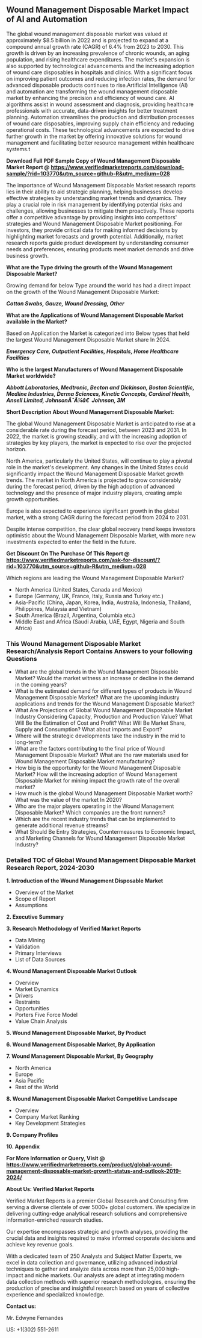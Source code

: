 <h2>Wound Management Disposable Market Impact of AI and Automation</h2>The global wound management disposable market was valued at approximately $8.5 billion in 2022 and is projected to expand at a compound annual growth rate (CAGR) of 6.4% from 2023 to 2030. This growth is driven by an increasing prevalence of chronic wounds, an aging population, and rising healthcare expenditures. The market's expansion is also supported by technological advancements and the increasing adoption of wound care disposables in hospitals and clinics. With a significant focus on improving patient outcomes and reducing infection rates, the demand for advanced disposable products continues to rise.Artificial Intelligence (AI) and automation are transforming the wound management disposable market by enhancing the precision and efficiency of wound care. AI algorithms assist in wound assessment and diagnosis, providing healthcare professionals with accurate, data-driven insights for better treatment planning. Automation streamlines the production and distribution processes of wound care disposables, improving supply chain efficiency and reducing operational costs. These technological advancements are expected to drive further growth in the market by offering innovative solutions for wound management and facilitating better resource management within healthcare systems.t</p><p id="" class=""><strong>Download Full PDF Sample Copy of Wound Management Disposable Market Report @ <a href="https://www.verifiedmarketreports.com/download-sample/?rid=103770&utm_source=github-R&utm_medium=028" target="_blank">https://www.verifiedmarketreports.com/download-sample/?rid=103770&utm_source=github-R&utm_medium=028</a></strong></p><p>The importance of&nbsp;Wound Management Disposable Market research reports lies in their ability to aid strategic planning, helping businesses develop effective strategies by understanding market trends and dynamics. They play a crucial role in risk management by identifying potential risks and challenges, allowing businesses to mitigate them proactively. These reports offer a competitive advantage by providing insights into competitors' strategies and Wound Management Disposable Market positioning. For investors, they provide critical data for making informed decisions by highlighting market forecasts and growth potential. Additionally, market research reports guide product development by understanding consumer needs and preferences, ensuring products meet market demands and drive business growth.</p><p><strong>What are the&nbsp;Type driving the growth of the Wound Management Disposable Market?</strong></p><p id="" class="">Growing demand for below Type around the world has had a direct impact on the growth of the Wound Management Disposable Market:</p><em><strong>Cotton Swabs, Gauze, Wound Dressing, Other</strong></em></p><strong>What are the&nbsp;Applications&nbsp;of Wound Management Disposable Market available in the Market?</strong></p><p id="" class="">Based on Application the Market is categorized into Below types that held the largest Wound Management Disposable Market share In 2024.</p><em><strong>Emergency Care, Outpatient Facilities, Hospitals, Home Healthcare Facilities</strong></em></p><strong>Who is the largest Manufacturers of Wound Management Disposable Market worldwide?</strong></p><p><em><strong>Abbott Laboratories, Medtronic, Becton and Dickinson, Boston Scientific, Medline Industries, Derma Sciences, Kinetic Concepts, Cardinal Health, Ansell Limited, JohnsonÃ¯Â¼â€  Johnson, 3M</strong></em></p><p id="" class=""><strong>Short Description About Wound Management Disposable Market:</strong></p><p>The global Wound Management Disposable Market is anticipated to rise at a considerable rate during the forecast period, between 2023 and 2031. In 2022, the market is growing steadily, and with the increasing adoption of strategies by key players, the market is expected to rise over the projected horizon.</p><p>North America, particularly the United States, will continue to play a pivotal role in the market's development. Any changes in the United States could significantly impact the Wound Management Disposable Market growth trends. The market in North America is projected to grow considerably during the forecast period, driven by the high adoption of advanced technology and the presence of major industry players, creating ample growth opportunities.</p><p>Europe is also expected to experience significant growth in the global market, with a strong CAGR during the forecast period from 2024 to 2031.</p><p>Despite intense competition, the clear global recovery trend keeps investors optimistic about the Wound Management Disposable Market, with more new investments expected to enter the field in the future.</p><p id="" class=""><strong>Get Discount On The Purchase Of This Report @ <a href="https://www.verifiedmarketreports.com/ask-for-discount/?rid=103770&utm_source=github-R&utm_medium=028" target="_blank">https://www.verifiedmarketreports.com/ask-for-discount/?rid=103770&utm_source=github-R&utm_medium=028</a></strong></p>Which regions are leading the Wound Management Disposable Market?</p><ul><li>North America (United States, Canada and Mexico)</li><li>Europe (Germany, UK, France, Italy, Russia and Turkey etc.)</li><li>Asia-Pacific (China, Japan, Korea, India, Australia, Indonesia, Thailand, Philippines, Malaysia and Vietnam)</li><li>South America (Brazil, Argentina, Columbia etc.)</li><li>Middle East and Africa (Saudi Arabia, UAE, Egypt, Nigeria and South Africa)</li></ul><h3 id="" class="">This Wound Management Disposable Market Research/Analysis Report Contains Answers to your following Questions</h3><ul><li>What are the global trends in the Wound Management Disposable Market? Would the market witness an increase or decline in the demand in the coming years?</li><li>What is the estimated demand for different types of products in Wound Management Disposable Market? What are the upcoming industry applications and trends for the Wound Management Disposable Market?</li><li>What Are Projections of Global Wound Management Disposable Market Industry Considering Capacity, Production and Production Value? What Will Be the Estimation of Cost and Profit? What Will Be Market Share, Supply and Consumption? What about imports and Export?</li><li>Where will the strategic developments take the industry in the mid to long-term?</li><li>What are the factors contributing to the final price of Wound Management Disposable Market? What are the raw materials used for Wound Management Disposable Market manufacturing?</li><li>How big is the opportunity for the Wound Management Disposable Market? How will the increasing adoption of Wound Management Disposable Market for mining impact the growth rate of the overall market?</li><li>How much is the global Wound Management Disposable Market worth? What was the value of the market In 2020?</li><li>Who are the major players operating in the Wound Management Disposable Market? Which companies are the front runners?</li><li>Which are the recent industry trends that can be implemented to generate additional revenue streams?</li><li>What Should Be Entry Strategies, Countermeasures to Economic Impact, and Marketing Channels for Wound Management Disposable Market Industry?</li></ul><h3 id="" class="">Detailed TOC of Global Wound Management Disposable Market Research Report, 2024-2030</h3><p id="" class=""><strong>1. Introduction of the Wound Management Disposable Market</strong></p><ul><li>Overview of the Market</li><li>Scope of Report</li><li>Assumptions</li></ul><p id="" class=""><strong>2. Executive Summary</strong></p><p id="" class=""><strong>3. Research Methodology of Verified Market Reports</strong></p><ul><li>Data Mining</li><li>Validation</li><li>Primary Interviews</li><li>List of Data Sources</li></ul><p id="" class=""><strong>4. Wound Management Disposable Market Outlook</strong></p><ul><li>Overview</li><li>Market Dynamics</li><li>Drivers</li><li>Restraints</li><li>Opportunities</li><li>Porters Five Force Model</li><li>Value Chain Analysis</li></ul><p id="" class=""><strong>5. Wound Management Disposable Market, By Product</strong></p><p id="" class=""><strong>6. Wound Management Disposable Market, By Application</strong></p><p id="" class=""><strong>7. Wound Management Disposable Market, By Geography</strong></p><ul><li>North America</li><li>Europe</li><li>Asia Pacific</li><li>Rest of the World</li></ul><p id="" class=""><strong>8. Wound Management Disposable Market Competitive Landscape</strong></p><ul><li>Overview</li><li>Company Market Ranking</li><li>Key Development Strategies</li></ul><p id="" class=""><strong>9. Company Profiles</strong></p><p id="" class=""><strong>10. Appendix</strong></p><p id="" class=""><strong>For More Information or Query, Visit @ <a href="https://www.verifiedmarketreports.com/product/global-wound-management-disposable-market-growth-status-and-outlook-2019-2024/" target="_blank">https://www.verifiedmarketreports.com/product/global-wound-management-disposable-market-growth-status-and-outlook-2019-2024/</a></strong></p><p id="" class=""><strong>About Us: Verified Market Reports</strong></p><p id="" class="">Verified Market Reports is a premier Global Research and Consulting firm serving a diverse clientele of over 5000+ global customers. We specialize in delivering cutting-edge analytical research solutions and comprehensive information-enriched research studies.</p><p id="" class="">Our expertise encompasses strategic and growth analyses, providing the crucial data and insights required to make informed corporate decisions and achieve key revenue goals.</p><p id="" class="">With a dedicated team of 250 Analysts and Subject Matter Experts, we excel in data collection and governance, utilizing advanced industrial techniques to gather and analyze data across more than 25,000 high-impact and niche markets. Our analysts are adept at integrating modern data collection methods with superior research methodologies, ensuring the production of precise and insightful research based on years of collective experience and specialized knowledge.</p><p id="" class=""><strong>Contact us:</strong></p><p id="" class="">Mr. Edwyne Fernandes</p><p id="" class="">US: +1(302) 551-2611</p>